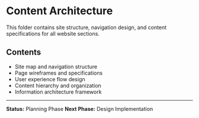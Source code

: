# Content Architecture

This folder contains site structure, navigation design, and content specifications for all website sections.

## Contents

- Site map and navigation structure
- Page wireframes and specifications
- User experience flow design
- Content hierarchy and organization
- Information architecture framework

---

**Status:** Planning Phase
**Next Phase:** Design Implementation